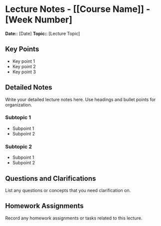 # Lecture Notes - [[Course Name]] - [Week Number]

**Date:**: [Date]
**Topic:**: [Lecture Topic]

## Key Points
- Key point 1
- Key point 2
- Key point 3

## Detailed Notes
Write your detailed lecture notes here. Use headings and bullet points for organization.

### Subtopic 1
- Subpoint 1
- Subpoint 2

### Subtopic 2
- Subpoint 1
- Subpoint 2

## Questions and Clarifications
List any questions or concepts that you need clarification on.

## Homework Assignments
Record any homework assignments or tasks related to this lecture.


